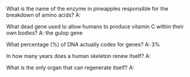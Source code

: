 What is the name of the enzyme in pineapples responsible for the breakdown of amino acids?
A:

What dead gene used to allow humans to produce vitamin C within their own bodies?
A: the gulop gene

What percentage (%) of DNA actually codes for genes?
A: 3%

In how many years does a human skeleton renew itself?
A:

What is the only organ that can regenerate itself?
A: